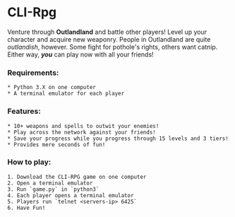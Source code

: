 # CLI-Rpg

Venture through __Outlandland__ and battle other players! Level up your character and acquire new 
weaponry. People in Outlandland are quite *outlandish*, however. Some fight for pothole's rights, others want catnip. Either way, *__you__* can play now with all your friends!

### Requirements:
	* Python 3.X on one computer
	* A terminal emulator for each player

### Features:
	* 10+ weapons and spells to outwit your enemies!
	* Play across the network against your friends!
	* Save your progress while you progress through 15 levels and 3 tiers!
	* Provides mere seconds of fun!

### How to play:
	1. Download the CLI-RPG game on one computer
	2. Open a terminal emulator
	3. Run `game.py` in `python3`
	4. Each player opens a terminal emulator
	5. Players run `telnet <servers-ip> 6425`
	6. Have Fun!

